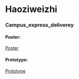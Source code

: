 # Haoziweizhi
### Campus_express_deliverey



#### Poster:

 [Poster](Presentation/海报耗子配送.pdf) 



#### Prototype:

 [Prototype](Presentation/原型机/index.html) 
